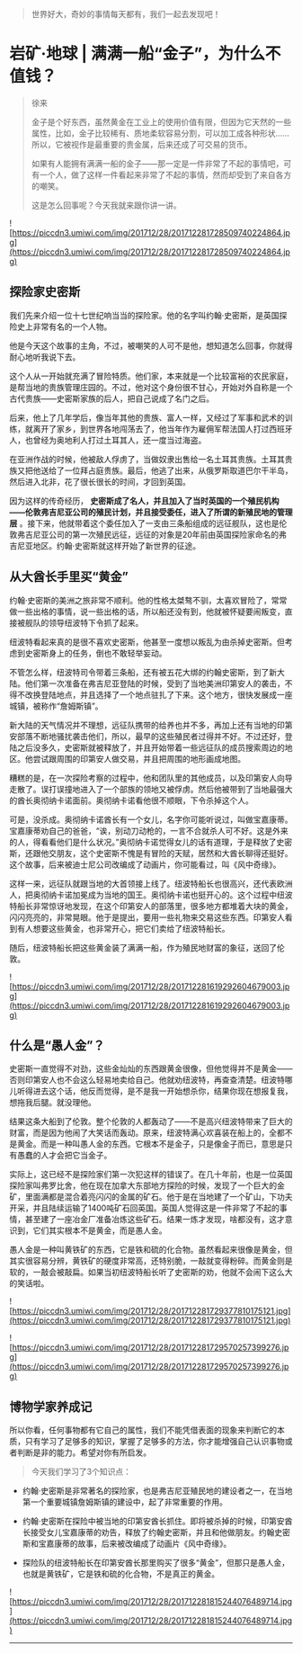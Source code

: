 > 世界好大，奇妙的事情每天都有，我们一起去发现吧！

# 岩矿·地球 | 满满一船“金子”，为什么不值钱？

> 徐来
> 
> 金子是个好东西，虽然黄金在工业上的使用价值有限，但因为它天然的一些属性，比如，金子比较稀有、质地柔软容易分割，可以加工成各种形状……所以，它被视作是最重要的贵金属，后来还成了可交易的货币。
> 
> 如果有人能拥有满满一船的金子——那一定是一件非常了不起的事情吧，可有一个人，做了这样一件看起来非常了不起的事情，然而却受到了来自各方的嘲笑。
> 
> 这是怎么回事呢？今天我就来跟你讲一讲。

![https://piccdn3.umiwi.com/img/201712/28/201712281728509740224864.jpg](https://piccdn3.umiwi.com/img/201712/28/201712281728509740224864.jpg)

## 探险家史密斯

我们先来介绍一位十七世纪响当当的探险家。他的名字叫约翰·史密斯，是英国探险史上非常有名的一个人物。

他是今天这个故事的主角，不过，被嘲笑的人可不是他，想知道怎么回事，你就得耐心地听我说下去。

这个人从一开始就充满了冒险特质。他们家，本来就是一个比较富裕的农民家庭，是帮当地的贵族管理庄园的。不过，他对这个身份很不甘心，开始对外自称是一个古代贵族——史密斯家族的后人，把自己说成了名门之后。

后来，他上了几年学后，像当年其他的贵族、富人一样，又经过了军事和武术的训练，就离开了家乡，到世界各地闯荡去了，他当年作为雇佣军帮法国人打过西班牙人，也曾经为奥地利人打过土耳其人，还一度当过海盗。

在亚洲作战的时候，他被敌人俘虏了，当做奴隶出售给一名土耳其贵族。土耳其贵族又把他送给了一位拜占庭贵族。最后，他逃了出来，从俄罗斯取道巴尔干半岛，然后进入北非，花了很长很长的时间，才回到英国。

因为这样的传奇经历， **史密斯成了名人，并且加入了当时英国的一个殖民机构——伦敦弗吉尼亚公司的殖民计划，并且接受委任，进入了所谓的新殖民地的管理层** 。接下来，他就带着这个委任加入了一支由三条船组成的远征舰队，这也是伦敦弗吉尼亚公司的第一次殖民远征，远征的对象是20年前由英国探险家命名的弗吉尼亚地区。约翰·史密斯就这样开始了新世界的征途。

## 从大酋长手里买“黄金”

约翰·史密斯的美洲之旅非常不顺利。他的性格太桀骜不驯，太喜欢冒险了，常常做一些出格的事情，说一些出格的话，所以船还没有到，他就被怀疑要闹叛变，直接被舰队的领导纽波特下令抓了起来。

纽波特看起来真的是很不喜欢史密斯，他甚至一度想以叛乱为由杀掉史密斯。但考虑到史密斯身上的任务，倒也不敢轻举妄动。

不管怎么样，纽波特司令带着三条船，还有被五花大绑的约翰史密斯，到了新大陆。他们第一次准备在弗吉尼亚登陆的时候，受到了当地美洲印第安人的袭击，不得不改换登陆地点，并且选择了一个地点驻扎了下来。这个地方，很快发展成一座城镇，被称作“詹姆斯镇”。

新大陆的天气情况并不理想，远征队携带的给养也并不多，再加上还有当地的印第安部落不断地骚扰袭击他们，所以，最早的这些殖民者过得并不好。不过还好，登陆之后没多久，史密斯就被释放了，并且开始带着一些远征队的成员搜索周边的地区。他尝试跟周围的印第安人做交易，并且把周围的地形画成地图。

糟糕的是，在一次探险考察的过程中，他和团队里的其他成员，以及印第安人向导走散了。误打误撞地进入了一个部族的领地又被俘虏。然后他被带到了当地最强大的酋长奥彻纳卡诺面前。奥彻纳卡诺看他很不顺眼，下令杀掉这个人。

可是，没杀成。奥彻纳卡诺酋长有一个女儿，名字你可能听说过，叫做宝嘉康蒂。宝嘉康蒂劝自己的爸爸，“诶，别动刀动枪的，一言不合就杀人可不好。这是外来的人，得看看他们是什么状况。”奥彻纳卡诺觉得女儿的话有道理，于是释放了史密斯，还跟他交朋友，这个史密斯不愧是有冒险的天赋，居然和大酋长聊得还挺好。这个故事，后来被迪士尼公司改编成了动画片，你可能看过，叫《风中奇缘》。

这样一来，远征队就跟当地的大首领接上线了。纽波特船长也很高兴，还代表欧洲人，把奥彻纳卡诺加冕成为当地的国王。奥彻纳卡诺也挺开心的。这个过程中纽波特船长非常惊讶地发现，在这个印第安人的部落里，很多地方都堆着大块的黄金，闪闪亮亮的，非常晃眼。他于是提出，要用一些礼物来交易这些东西。印第安人看到有人想要这些黄金，也非常开心，把它们卖给了纽波特船长。

随后，纽波特船长把这些黄金装了满满一船，作为殖民地财富的象征，送回了伦敦。

![https://piccdn3.umiwi.com/img/201712/28/201712281619292604679003.jpg](https://piccdn3.umiwi.com/img/201712/28/201712281619292604679003.jpg)

## 什么是“愚人金”？

史密斯一直觉得不对劲，这些金灿灿的东西跟黄金很像，但他觉得并不是黄金——否则印第安人也不会这么轻易地卖给自己。他就劝纽波特，再查查清楚。纽波特哪儿听得进去这个话，他反而觉得，是不是我一开始想杀你，结果你现在想报复我，想拖我后腿。就没理他。

结果这条大船到了伦敦。整个伦敦的人都轰动了——不是高兴纽波特带来了巨大的财富，而是因为他闹了大笑话而轰动。原来，纽波特满心欢喜装在船上的，全都不是黄金。而是一种叫愚人金的东西。它根本不是金子，只是像金子而已，意思是只有愚蠢的人才会把它当金子。

实际上，这已经不是探险家们第一次犯这样的错误了。在几十年前，也是一位英国探险家叫弗罗比舍，他在现在加拿大东部地方探险的时候，发现了一个巨大的金矿，里面满都是混合着亮闪闪的金属的矿石。他于是在当地建了一个矿山，下功夫开采，并且陆续运输了1400吨矿石回英国。英国人觉得这是一件非常了不起的事情，甚至建了一座冶金厂准备冶炼这些矿石。结果一炼才发现，啥都没有，这才意识到，它们其实根本不是黄金，而是愚人金。

愚人金是一种叫黄铁矿的东西，它是铁和硫的化合物。虽然看起来很像是黄金，但其实很容易分辨，黄铁矿的硬度非常高，还特别脆，一敲就变得粉碎。而黄金则是软的，一敲会被敲扁。如果当初纽波特船长听了史密斯的劝，他就不会闹下这么大的笑话啦。

![https://piccdn3.umiwi.com/img/201712/28/201712281729377810175121.jpg](https://piccdn3.umiwi.com/img/201712/28/201712281729377810175121.jpg)

![https://piccdn3.umiwi.com/img/201712/28/201712281729570257399276.jpg](https://piccdn3.umiwi.com/img/201712/28/201712281729570257399276.jpg)

## 博物学家养成记

所以你看，任何事物都有它自己的属性，我们不能凭借表面的现象来判断它的本质，只有学习了足够多的知识，掌握了足够多的方法，你才能增强自己认识事物或者判断是非的能力。希望对你有所启发。

> 今天我们学习了3个知识点：

* 约翰·史密斯是非常著名的探险家，也是弗吉尼亚殖民地的建设者之一，在当地第一个重要城镇詹姆斯镇的建设中，起了非常重要的作用。

* 约翰·史密斯在探险中被当地的印第安酋长抓住。即将被杀掉的时候，印第安酋长接受女儿宝嘉康蒂的劝告，释放了约翰史密斯，并且和他做朋友。约翰史密斯和宝嘉康蒂的故事，后来被改编成了动画片《风中奇缘》。

* 探险队的纽波特船长在印第安酋长那里购买了很多“黄金”，但那只是愚人金，也就是黄铁矿，它是铁和硫的化合物，不是真正的黄金。

![https://piccdn3.umiwi.com/img/201712/28/201712281815244076489714.jpg](https://piccdn3.umiwi.com/img/201712/28/201712281815244076489714.jpg)

---
